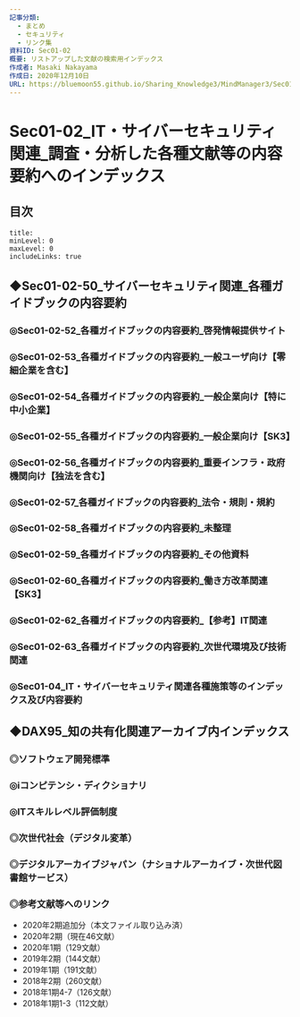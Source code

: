 ```yaml
---
記事分類:
  - まとめ
  - セキュリティ
  - リンク集
資料ID: Sec01-02
概要: リストアップした文献の検索用インデックス
作成者: Masaki Nakayama
作成日: 2020年12月10日
URL: https://bluemoon55.github.io/Sharing_Knowledge3/MindManager3/Sec01-02.html
---
```

# Sec01-02_IT・サイバーセキュリティ関連_調査・分析した各種文献等の内容要約へのインデックス

## 目次

```table-of-contents
title: 
minLevel: 0
maxLevel: 0
includeLinks: true
```

## ◆Sec01-02-50_サイバーセキュリティ関連_各種ガイドブックの内容要約

### ◎Sec01-02-52_各種ガイドブックの内容要約_啓発情報提供サイト

### ◎Sec01-02-53_各種ガイドブックの内容要約_一般ユーザ向け【零細企業を含む】

### ◎Sec01-02-54_各種ガイドブックの内容要約_一般企業向け【特に中小企業】

### ◎Sec01-02-55_各種ガイドブックの内容要約_一般企業向け【SK3】

### ◎Sec01-02-56_各種ガイドブックの内容要約_重要インフラ・政府機関向け【独法を含む】

### ◎Sec01-02-57_各種ガイドブックの内容要約_法令・規則・規約

### ◎Sec01-02-58_各種ガイドブックの内容要約_未整理

### ◎Sec01-02-59_各種ガイドブックの内容要約_その他資料

### ◎Sec01-02-60_各種ガイドブックの内容要約_働き方改革関連【SK3】

### ◎Sec01-02-62_各種ガイドブックの内容要約_【参考】IT関連

### ◎Sec01-02-63_各種ガイドブックの内容要約_次世代環境及び技術関連

### ◎Sec01-04_IT・サイバーセキュリティ関連各種施策等のインデックス及び内容要約

## ◆DAX95_知の共有化関連アーカイブ内インデックス

### ◎ソフトウェア開発標準

### ◎iコンピテンシ・ディクショナリ

### ◎ITスキルレベル評価制度

### ◎次世代社会（デジタル変革）

### ◎デジタルアーカイブジャパン（ナショナルアーカイブ・次世代図書館サービス）

### ◎参考文献等へのリンク

- 2020年2期追加分（本文ファイル取り込み済）
- 2020年2期（現在46文献）
- 2020年1期（129文献）
- 2019年2期（144文献）
- 2019年1期（191文献）
- 2018年2期（260文献）
- 2018年1期4-7（126文献）
- 2018年1期1-3（112文献）